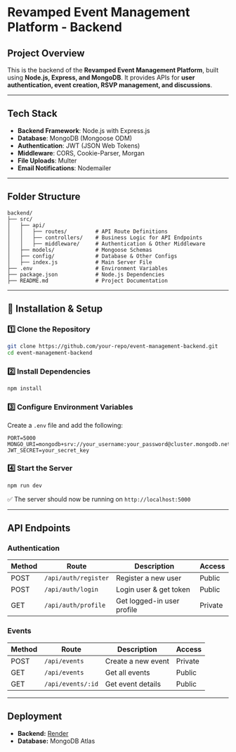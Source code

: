 # **Revamped Event Management Platform - Backend**  

## **Project Overview**  
This is the backend of the **Revamped Event Management Platform**, built using **Node.js, Express, and MongoDB**. It provides APIs for **user authentication, event creation, RSVP management, and discussions**.  

---

## **Tech Stack**  
- **Backend Framework**: Node.js with Express.js  
- **Database**: MongoDB (Mongoose ODM)  
- **Authentication**: JWT (JSON Web Tokens)  
- **Middleware**: CORS, Cookie-Parser, Morgan  
- **File Uploads**: Multer  
- **Email Notifications**: Nodemailer  

---

## **Folder Structure**  
```
backend/
├── src/
│   ├── api/
│   │   ├── routes/         # API Route Definitions
│   │   ├── controllers/    # Business Logic for API Endpoints
│   │   ├── middleware/     # Authentication & Other Middleware
│   ├── models/             # Mongoose Schemas
│   ├── config/             # Database & Other Configs
│   ├── index.js            # Main Server File
├── .env                    # Environment Variables
├── package.json            # Node.js Dependencies
├── README.md               # Project Documentation
```

---

## **🔑 Installation & Setup**  
### **1️⃣ Clone the Repository**  
```sh
git clone https://github.com/your-repo/event-management-backend.git
cd event-management-backend
```

### **2️⃣ Install Dependencies**  
```sh
npm install
```

### **3️⃣ Configure Environment Variables**  
Create a `.env` file and add the following:  
```
PORT=5000
MONGO_URI=mongodb+srv://your_username:your_password@cluster.mongodb.net/event_platform
JWT_SECRET=your_secret_key
```

### **4️⃣ Start the Server**  
```sh
npm run dev
```
✅ The server should now be running on `http://localhost:5000`

---

## **API Endpoints**  
### **Authentication**
| Method | Route             | Description           | Access  |
|--------|------------------|----------------------|---------|
| POST   | `/api/auth/register` | Register a new user | Public  |
| POST   | `/api/auth/login` | Login user & get token | Public  |
| GET    | `/api/auth/profile` | Get logged-in user profile | Private |

### **Events**
| Method | Route             | Description                  | Access  |
|--------|------------------|-----------------------------|---------|
| POST   | `/api/events` | Create a new event | Private |
| GET    | `/api/events` | Get all events | Public |
| GET    | `/api/events/:id` | Get event details | Public |

---

## **Deployment**  
- **Backend:** [Render](https://render.com/)
- **Database:** MongoDB Atlas  
